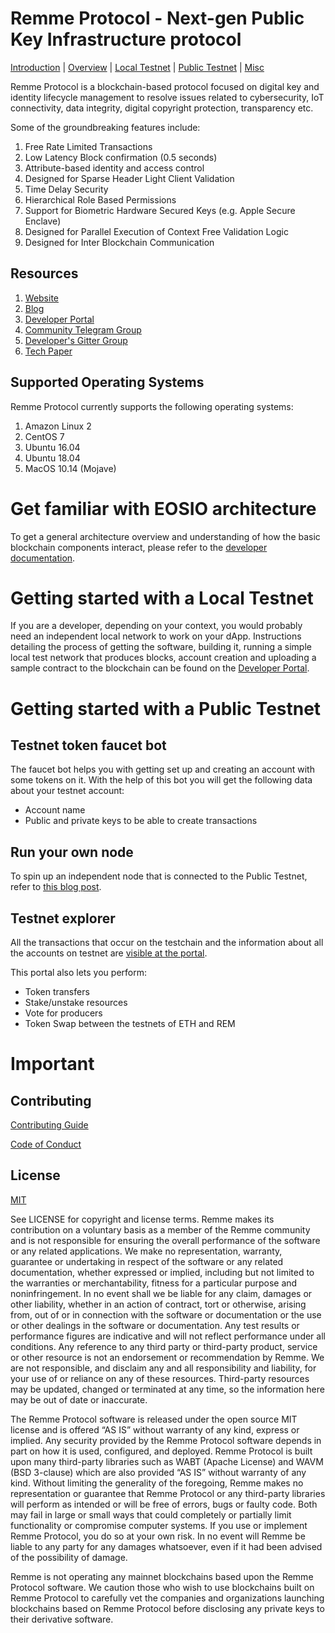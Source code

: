 # <a name="introduction"></a> Remme Protocol - Next-gen Public Key Infrastructure protocol
[Introduction](#introduction) | [Overview](#overview) | [Local Testnet](#localtest) | [Public Testnet](#publictest) | [Misc](#misc)


Remme Protocol is a blockchain-based protocol focused on digital key and identity lifecycle management to resolve issues related to cybersecurity, IoT connectivity, data integrity, digital copyright protection, transparency etc.

Some of the groundbreaking features include:

1. Free Rate Limited Transactions
1. Low Latency Block confirmation (0.5 seconds)
1. Attribute-based identity and access control
1. Designed for Sparse Header Light Client Validation
1. Time Delay Security
1. Hierarchical Role Based Permissions
1. Support for Biometric Hardware Secured Keys (e.g. Apple Secure Enclave)
1. Designed for Parallel Execution of Context Free Validation Logic
1. Designed for Inter Blockchain Communication

## Resources
1. [Website](https://remme.io)
1. [Blog](https://remme.io/category/pki-d-protocol)
1. [Developer Portal](https://docs.remme.io)
1. [Community Telegram Group](https://t.me/remme)
1. [Developer's Gitter Group](https://gitter.im/REMME-Tech)
1. [Tech Paper](https://github.com/Remmeauth/Documentation/blob/master/RemmeProtocolTechPaper.md)

## Supported Operating Systems
Remme Protocol currently supports the following operating systems:  
1. Amazon Linux 2
2. CentOS 7
3. Ubuntu 16.04
4. Ubuntu 18.04
5. MacOS 10.14 (Mojave)

# <a name="overview"></a> Get familiar with EOSIO architecture
To get a general architecture overview and understanding of how the basic blockchain components interact, please refer to the [developer documentation](https://developers.eos.io/eosio-home/docs/10-big-picture).

# <a name="localtest"></a>Getting started with a Local Testnet
If you are a developer, depending on your context, you would probably need an independent local network to work on your dApp. Instructions detailing the process of getting the software, building it, running a simple local test network that produces blocks, account creation and uploading a sample contract to the blockchain can be found on the [Developer Portal](https://docs.remme.io/getting-started.html).


# <a name="publictest"></a>Getting started with a Public Testnet

## Testnet token faucet bot
The faucet bot helps you with getting set up and creating an account with some tokens on it. With the help of this bot you will get the following data about your testnet account:

- Account name
- Public and private keys to be able to create transactions

## Run your own node
To spin up an independent node that is connected to the Public Testnet, refer to [this blog post](https://remme.io/blog/remchain-testnet-is-live).

## Testnet explorer
All the transactions that occur on the testchain and the information about all the accounts on testnet are [visible at the portal](https://testchain.remme.io/).

This portal also lets you perform:

- Token transfers
- Stake/unstake resources
- Vote for producers
- Token Swap between the testnets of ETH and REM


# <a name="misc"></a>Important

## Contributing

[Contributing Guide](./CONTRIBUTING.md)

[Code of Conduct](./CONTRIBUTING.md#conduct)

## License

[MIT](./LICENSE)

See LICENSE for copyright and license terms.  Remme makes its contribution on a voluntary basis as a member of the Remme community and is not responsible for ensuring the overall performance of the software or any related applications.  We make no representation, warranty, guarantee or undertaking in respect of the software or any related documentation, whether expressed or implied, including but not limited to the warranties or merchantability, fitness for a particular purpose and noninfringement. In no event shall we be liable for any claim, damages or other liability, whether in an action of contract, tort or otherwise, arising from, out of or in connection with the software or documentation or the use or other dealings in the software or documentation.  Any test results or performance figures are indicative and will not reflect performance under all conditions.  Any reference to any third party or third-party product, service or other resource is not an endorsement or recommendation by Remme.  We are not responsible, and disclaim any and all responsibility and liability, for your use of or reliance on any of these resources. Third-party resources may be updated, changed or terminated at any time, so the information here may be out of date or inaccurate.

The Remme Protocol software is released under the open source MIT license and is offered “AS IS” without warranty of any kind, express or implied. Any security provided by the Remme Protocol software depends in part on how it is used, configured, and deployed. Remme Protocol is built upon many third-party libraries such as WABT (Apache License) and WAVM (BSD 3-clause) which are also provided “AS IS” without warranty of any kind. Without limiting the generality of the foregoing, Remme makes no representation or guarantee that Remme Protocol or any third-party libraries will perform as intended or will be free of errors, bugs or faulty code. Both may fail in large or small ways that could completely or partially limit functionality or compromise computer systems. If you use or implement Remme Protocol, you do so at your own risk. In no event will Remme be liable to any party for any damages whatsoever, even if it had been advised of the possibility of damage.  

Remme is not operating any mainnet blockchains based upon the Remme Protocol software. We caution those who wish to use blockchains built on Remme Protocol to carefully vet the companies and organizations launching blockchains based on Remme Protocol before disclosing any private keys to their derivative software.

